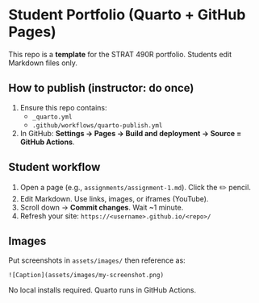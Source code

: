 # Student Portfolio (Quarto + GitHub Pages)

This repo is a **template** for the STRAT 490R portfolio. Students edit Markdown files only.

## How to publish (instructor: do once)
1. Ensure this repo contains:
   - `_quarto.yml`
   - `.github/workflows/quarto-publish.yml`
2. In GitHub: **Settings → Pages → Build and deployment → Source = GitHub Actions**.

## Student workflow
1. Open a page (e.g., `assignments/assignment-1.md`). Click the ✏️ pencil.
2. Edit Markdown. Use links, images, or iframes (YouTube).
3. Scroll down → **Commit changes**. Wait ~1 minute.
4. Refresh your site: `https://<username>.github.io/<repo>/`

## Images
Put screenshots in `assets/images/` then reference as:
```
![Caption](assets/images/my-screenshot.png)
```

No local installs required. Quarto runs in GitHub Actions.
